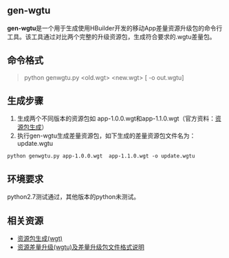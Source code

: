 ## gen-wgtu

**gen-wgtu**是一个用于生成使用HBuilder开发的移动App差量资源升级包的命令行工具。该工具通过对比两个完整的升级资源包，生成符合要求的.wgtu差量包。

## 命令格式

> python genwgtu.py <old.wgt>  <new.wgt>  [ -o out.wgtu]

## 生成步骤
1. 生成两个不同版本的资源包如 app-1.0.0.wgt和app-1.1.0.wgt（官方资料：[资源包生成](http://ask.dcloud.net.cn/docs/#http://ask.dcloud.net.cn/article/182)）
2. 执行gen-wgtu生成差量资源包，如下生成的差量资源包文件名为：update.wgtu
```
python genwgtu.py app-1.0.0.wgt  app-1.1.0.wgt -o update.wgtu
```

## 环境要求
 python2.7测试通过，其他版本的python未测试。

## 相关资源
*  [资源包生成(wgt)](http://ask.dcloud.net.cn/docs/#http://ask.dcloud.net.cn/article/182)
* [资源差量升级(wgtu)及差量升级包文件格式说明](http://ask.dcloud.net.cn/docs/#http://ask.dcloud.net.cn/article/199) 
